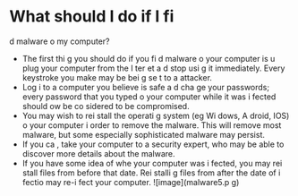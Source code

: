 [Title]: # (Что делать, если я нахожу вредоносное ПО на своем компьютере?)
[Order]: # (8)

# What should I do if I fi
d malware o
 my computer?

*   The first thi
g you should do if you fi
d malware o
 your computer is u
plug your computer from the I
ter
et a
d stop usi
g it immediately. Every keystroke you make may be bei
g se
t to a
 attacker.
*   Log i
to a computer you believe is safe a
d cha
ge your passwords; every password that you typed o
 your computer while it was i
fected should 
ow be co
sidered to be compromised.
*   You may wish to rei
stall the operati
g system (eg Wi
dows, A
droid, IOS) o
 your computer i
 order to remove the malware. This will remove most malware, but some especially sophisticated malware may persist.
*   If you ca
, take your computer to a security expert, who may be able to discover more details about the malware.
*   If you have some idea of whe
 your computer was i
fected, you may rei
stall files from before that date. Rei
stalli
g files from after the date of i
fectio
 may re-i
fect your computer.
![image](malware5.p
g)